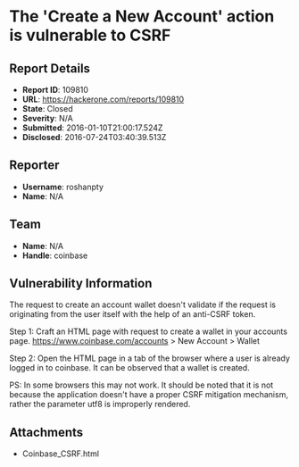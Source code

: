 # The 'Create a New Account' action is vulnerable to CSRF

## Report Details
- **Report ID**: 109810
- **URL**: https://hackerone.com/reports/109810
- **State**: Closed
- **Severity**: N/A
- **Submitted**: 2016-01-10T21:00:17.524Z
- **Disclosed**: 2016-07-24T03:40:39.513Z

## Reporter
- **Username**: roshanpty
- **Name**: N/A

## Team
- **Name**: N/A
- **Handle**: coinbase

## Vulnerability Information
The request to create an account wallet doesn't validate if the request is originating from the user itself with the help of an anti-CSRF token. 

Step 1: Craft an HTML page with request to create a wallet in your accounts page. 
https://www.coinbase.com/accounts > New Account > Wallet

Step 2: Open the HTML page in a tab of the browser where a user is already logged in to coinbase. It can be observed that a wallet is created.

PS: In some browsers this may not work. It should be noted that it is not because the application doesn't have a proper CSRF mitigation mechanism, rather the parameter utf8 is improperly rendered.

## Attachments
- Coinbase_CSRF.html
